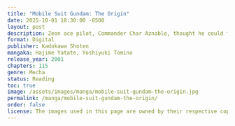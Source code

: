```yaml
---
title: "Mobile Suit Gundam: The Origin"
date: 2025-10-01 18:30:00 -0500
layout: post
description: Zeon ace pilot, Commander Char Aznable, thought he could foil the Federation's plan to build a mobile suit by attacking their research base on colony Side 7. He was wrong. With a prototype already active, the besieged Federation forces strike back using their new weapon, the mobile suit Gundam, with devastating consequences. Amidst the fighting, young electronics wizard Amuro Ray is determined not to let his friends and family die in the crossfire. But what can one boy do to repel a squad of mobile suit-clad invaders?
format: Digital
publisher: Kadokawa Shoten
mangaka: Hajime Yatate, Yoshiyuki Tomino
release_year: 2001
chapters: 115
genre: Mecha
status: Reading
toc: true
image: /assets/images/manga/mobile-suit-gundam-the-origin.jpg
permalink: /manga/mobile-suit-gundam-the-origin/
order: false
license: The images used in this page are owned by their respective copyright owners. All rights reserved. 
---
```

